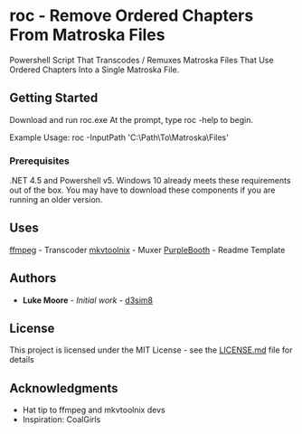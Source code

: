 # roc - Remove Ordered Chapters From Matroska Files

Powershell Script That Transcodes / Remuxes Matroska Files That Use Ordered Chapters Into a Single Matroska File.

## Getting Started

Download and run roc.exe
At the prompt, type roc -help to begin.

Example Usage: roc -InputPath 'C:\Path\To\Matroska\Files\'

### Prerequisites

.NET 4.5 and Powershell v5. Windows 10 already meets these requirements out of the box. You may have to download these components if you are running an older version.

## Uses
[ffmpeg](https://www.ffmpeg.org/) - Transcoder
[mkvtoolnix](https://mkvtoolnix.download/index.html) - Muxer
[PurpleBooth](https://github.com/PurpleBooth) - Readme Template

## Authors

* **Luke Moore** - *Initial work* - [d3sim8](https://github.com/lukemoore66)

## License

This project is licensed under the MIT License - see the [LICENSE.md](LICENSE.md) file for details

## Acknowledgments

* Hat tip to ffmpeg and mkvtoolnix devs
* Inspiration: CoalGirls

